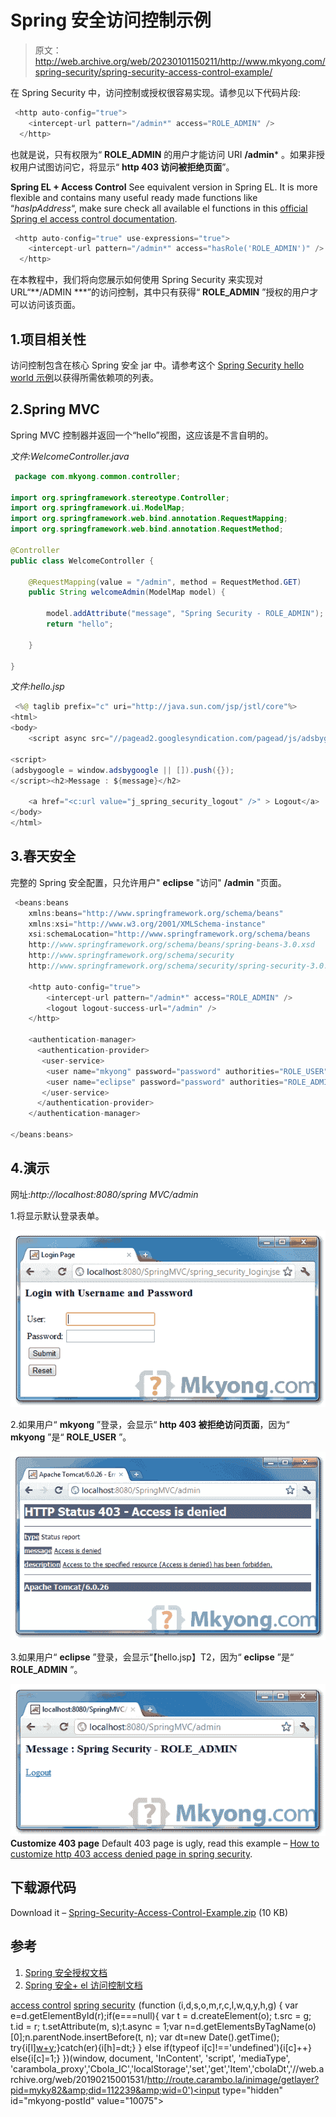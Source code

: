 # Spring 安全访问控制示例

> 原文：<http://web.archive.org/web/20230101150211/http://www.mkyong.com/spring-security/spring-security-access-control-example/>

在 Spring Security 中，访问控制或授权很容易实现。请参见以下代码片段:

```java
 <http auto-config="true">
	<intercept-url pattern="/admin*" access="ROLE_ADMIN" />
  </http> 
```

也就是说，只有权限为“ **ROLE_ADMIN** 的用户才能访问 URI **/admin*** 。如果非授权用户试图访问它，将显示“ **http 403 访问被拒绝页面**”。

**Spring EL + Access Control**
See equivalent version in Spring EL. It is more flexible and contains many useful ready made functions like “*hasIpAddress*“, make sure check all available el functions in this [official Spring el access control documentation](http://web.archive.org/web/20190215001531/http://static.springsource.org/spring-security/site/docs/3.0.x/reference/el-access.html).

```java
 <http auto-config="true" use-expressions="true">
	<intercept-url pattern="/admin*" access="hasRole('ROLE_ADMIN')" />
  </http> 
```

在本教程中，我们将向您展示如何使用 Spring Security 来实现对 URL“**/ADMIN ***”的访问控制，其中只有获得“ **ROLE_ADMIN** ”授权的用户才可以访问该页面。

## 1.项目相关性

访问控制包含在核心 Spring 安全 jar 中。请参考这个 [Spring Security hello world 示例](http://web.archive.org/web/20190215001531/http://www.mkyong.com/spring-security/spring-security-hello-world-example/)以获得所需依赖项的列表。

 ## 2.Spring MVC

Spring MVC 控制器并返回一个“hello”视图，这应该是不言自明的。

*文件:WelcomeController.java*

```java
 package com.mkyong.common.controller;

import org.springframework.stereotype.Controller;
import org.springframework.ui.ModelMap;
import org.springframework.web.bind.annotation.RequestMapping;
import org.springframework.web.bind.annotation.RequestMethod;

@Controller
public class WelcomeController {

	@RequestMapping(value = "/admin", method = RequestMethod.GET)
	public String welcomeAdmin(ModelMap model) {

		model.addAttribute("message", "Spring Security - ROLE_ADMIN");
		return "hello";

	}

} 
```

*文件:hello.jsp*

```java
 <%@ taglib prefix="c" uri="http://java.sun.com/jsp/jstl/core"%>
<html>
<body>
	<script async src="//pagead2.googlesyndication.com/pagead/js/adsbygoogle.js"></script>

<script>
(adsbygoogle = window.adsbygoogle || []).push({});
</script><h2>Message : ${message}</h2>	

	<a href="<c:url value="j_spring_security_logout" />" > Logout</a>
</body>
</html> 
```

## 3.春天安全

完整的 Spring 安全配置，只允许用户" **eclipse** "访问" **/admin** "页面。

```java
 <beans:beans 
	xmlns:beans="http://www.springframework.org/schema/beans" 
	xmlns:xsi="http://www.w3.org/2001/XMLSchema-instance"
	xsi:schemaLocation="http://www.springframework.org/schema/beans
	http://www.springframework.org/schema/beans/spring-beans-3.0.xsd
	http://www.springframework.org/schema/security
	http://www.springframework.org/schema/security/spring-security-3.0.3.xsd">

	<http auto-config="true">
		<intercept-url pattern="/admin*" access="ROLE_ADMIN" />
		<logout logout-success-url="/admin" />
	</http>

	<authentication-manager>
	  <authentication-provider>
	   <user-service>
		<user name="mkyong" password="password" authorities="ROLE_USER" />
		<user name="eclipse" password="password" authorities="ROLE_ADMIN" />
	   </user-service>
	  </authentication-provider>
	</authentication-manager>

</beans:beans> 
```

## 4.演示

网址:*http://localhost:8080/spring MVC/admin*

1.将显示默认登录表单。

![demo page - access control](img/0f7b6d6dd62d422f21d68ba3dd74957e.png "spring-security-access-control-login")

2.如果用户“ **mkyong** ”登录，会显示“ **http 403 被拒绝访问页面**，因为“ **mkyong** ”是“ **ROLE_USER** ”。

![demo page - access denied](img/bdf8d2ffea24b67d36bd0e25a807eebe.png "spring-security-access-control-denied")

3.如果用户“ **eclipse** ”登录，会显示“【hello.jsp】T2，因为“ **eclipse** ”是“ **ROLE_ADMIN** ”。

![demo page - success](img/79e3e0741e5256f6c93d7cc36114dc39.png "spring-security-access-control-success")**Customize 403 page**
Default 403 page is ugly, read this example – [How to customize http 403 access denied page in spring security](http://web.archive.org/web/20190215001531/http://www.mkyong.com/spring-security/customize-http-403-access-denied-page-in-spring-security/).

## 下载源代码

Download it – [Spring-Security-Access-Control-Example.zip](http://web.archive.org/web/20190215001531/http://www.mkyong.com/wp-content/uploads/2011/08/Spring-Security-Access-Control-Example.zip) (10 KB)

## 参考

1.  [Spring 安全授权文档](http://web.archive.org/web/20190215001531/http://static.springsource.org/spring-security/site/docs/3.0.x/reference/authorization.html)
2.  [Spring 安全+ el 访问控制文档](http://web.archive.org/web/20190215001531/http://static.springsource.org/spring-security/site/docs/3.0.x/reference/el-access.html)

[access control](http://web.archive.org/web/20190215001531/http://www.mkyong.com/tag/access-control/) [spring security](http://web.archive.org/web/20190215001531/http://www.mkyong.com/tag/spring-security/)![](img/ced56df2a4f8ea0f775b51c99165f3c8.png) (function (i,d,s,o,m,r,c,l,w,q,y,h,g) { var e=d.getElementById(r);if(e===null){ var t = d.createElement(o); t.src = g; t.id = r; t.setAttribute(m, s);t.async = 1;var n=d.getElementsByTagName(o)[0];n.parentNode.insertBefore(t, n); var dt=new Date().getTime(); try{i[l][w+y](h,i[l][q+y](h)+'&amp;'+dt);}catch(er){i[h]=dt;} } else if(typeof i[c]!=='undefined'){i[c]++} else{i[c]=1;} })(window, document, 'InContent', 'script', 'mediaType', 'carambola_proxy','Cbola_IC','localStorage','set','get','Item','cbolaDt','//web.archive.org/web/20190215001531/http://route.carambo.la/inimage/getlayer?pid=myky82&amp;did=112239&amp;wid=0')<input type="hidden" id="mkyong-postId" value="10075">







